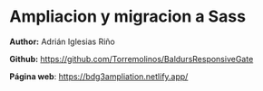 # Ampliacion y migracion a Sass 

**Author:** Adrián Iglesias Riño

**Github:** https://github.com/Torremolinos/BaldursResponsiveGate

**Página web**: https://bdg3ampliation.netlify.app/



